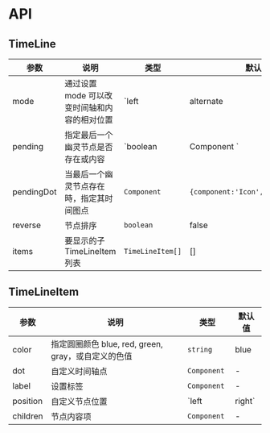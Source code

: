 # API

## TimeLine

| 参数 | 说明 | 类型 | 默认值 |
| --- | --- | --- | --- |
| mode | 通过设置 mode 可以改变时间轴和内容的相对位置 | `left | alternate | right ` | left |
| pending | 指定最后一个幽灵节点是否存在或内容 | `boolean | Component ` | false |
| pendingDot | 当最后一个幽灵节点存在時，指定其时间图点 | `Component ` | `{component:'Icon',type:'loading'}` |
| reverse | 节点排序 | `boolean` | false |
| items | 要显示的子 TimeLineItem 列表 | `TimeLineItem[] ` | [] |

## TimeLineItem

| 参数     | 说明                                                | 类型         | 默认值 |
| -------- | --------------------------------------------------- | ------------ | ------ |
| color    | 指定圆圈颜色 blue, red, green, gray，或自定义的色值 | `string `    | blue   |
| dot      | 自定义时间轴点                                      | `Component ` | -      |
| label    | 设置标签                                            | `Component ` | -      |
| position | 自定义节点位置                                      | `left        | right` | -   |
| children | 节点内容项                                          | `Component`  | -      |
